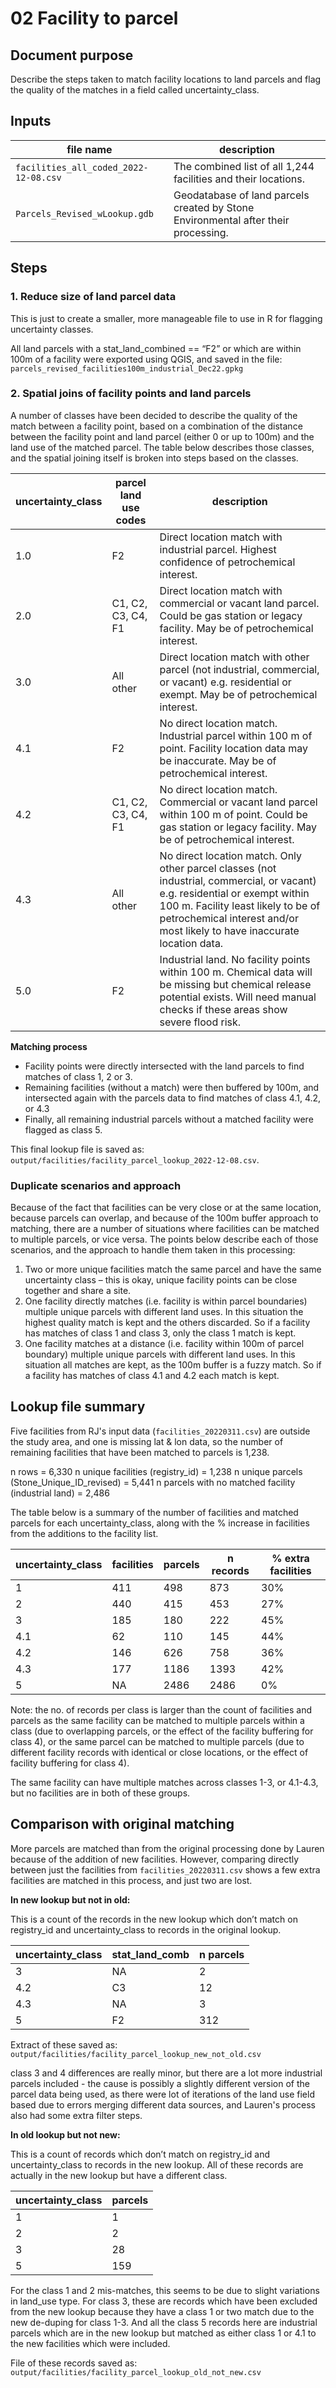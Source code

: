 # 02 Facility to parcel

## Document purpose

Describe the steps taken to match facility locations to land parcels and flag the quality of the matches in a field called uncertainty_class.

## Inputs

| file name | description |
| --- | --- |
| `facilities_all_coded_2022-12-08.csv` | The combined list of all 1,244 facilities and their locations. |
| `Parcels_Revised_wLookup.gdb` | Geodatabase of land parcels created by Stone Environmental after their processing. |

## Steps

### 1. Reduce size of land parcel data

This is just to create a smaller, more manageable file to use in R for flagging uncertainty classes.

All land parcels with a stat_land_combined == “F2” or which are within 100m of a facility were exported using QGIS, and saved in the file: `parcels_revised_facilities100m_industrial_Dec22.gpkg`

### 2. Spatial joins of facility points and land parcels

A number of classes have been decided to describe the quality of the match between a facility point, based on a combination of the distance between the facility point and land parcel (either 0 or up to 100m) and the land use of the matched parcel. The table below describes those classes, and the spatial joining itself is broken into steps based on the classes.

| uncertainty_class | parcel land use codes | description |
| --- | --- | --- |
| 1.0 | F2 | Direct location match with industrial parcel.  Highest confidence of petrochemical interest. |
| 2.0 | C1, C2, C3, C4, F1 | Direct location match with commercial or vacant land parcel. Could be gas station or legacy facility. May be of  petrochemical interest. |
| 3.0 | All other | Direct location match with other parcel (not industrial, commercial, or vacant) e.g. residential or exempt. May be of petrochemical interest. |
| 4.1 | F2 | No direct location match. Industrial parcel within 100 m of point. Facility location data may be inaccurate. May be of petrochemical interest. |
| 4.2 | C1, C2, C3, C4, F1 | No direct location match. Commercial or vacant land parcel within 100 m of point. Could be gas station or legacy facility. May be of petrochemical interest. |
| 4.3 | All other | No direct location match. Only other parcel classes (not industrial, commercial, or vacant) e.g. residential or exempt within 100 m. Facility least likely to be of petrochemical interest and/or most likely to have inaccurate location data. |
| 5.0 | F2 | Industrial land. No facility points within 100 m. Chemical data will be missing but chemical release potential exists. Will need manual checks if these areas show severe flood risk. |

**Matching process**

- Facility points were directly intersected with the land parcels to find matches of class 1, 2 or 3.
- Remaining facilities (without a match) were then buffered by 100m, and intersected again with the parcels data to find matches of class 4.1, 4.2, or 4.3
- Finally, all remaining industrial parcels without a matched facility were flagged as class 5.

This final lookup file is saved as: `output/facilities/facility_parcel_lookup_2022-12-08.csv`.

### Duplicate scenarios and approach
Because of the fact that facilities can be very close or at the same location, because parcels can overlap, and because of the 100m buffer approach to matching, there are a number of situations where facilities can be matched to multiple parcels, or vice versa. The points below describe each of those scenarios, and the approach to handle them taken in this processing:

1. Two or more unique facilities match the same parcel and have the same uncertainty class – this is okay, unique facility points can be close together and share a site.
2. One facility directly matches (i.e. facility is within parcel boundaries) multiple unique parcels with different land uses. In this situation the highest quality match is kept and the others discarded. So if a facility has matches of class 1 and class 3, only the class 1 match is kept.
3. One facility matches at a distance (i.e. facility within 100m of parcel boundary) multiple unique parcels with different land uses. In this situation all matches are kept, as the 100m buffer is a fuzzy match. So if a facility has matches of class 4.1 and 4.2 each match is kept.

## Lookup file summary

Five facilities from RJ's input data (`facilities_20220311.csv`) are outside the study area, and one is missing lat & lon data, so the number of remaining facilities that have been matched to parcels is 1,238.

n rows = 6,330
n unique facilities (registry_id) = 1,238
n unique parcels (Stone_Unique_ID_revised) = 5,441
n parcels with no matched facility (industrial land) = 2,486

The table below is a summary of the number of facilities and matched parcels for each uncertainty_class, along with the % increase in facilities from the additions to the facility list.

| uncertainty_class | facilities | parcels | n records | % extra facilities |
| --- | --- | --- | --- | --- |
| 1 | 411 | 498 | 873 | 30% |
| 2 | 440 | 415 | 453 | 27% |
| 3 | 185 | 180 | 222 | 45% |
| 4.1 | 62 | 110 | 145 | 44% |
| 4.2 | 146 | 626 | 758 | 36% |
| 4.3 | 177 | 1186 | 1393 | 42% |
| 5 | NA | 2486 | 2486 | 0% |

Note: the no. of records per class is larger than the count of facilities and parcels as the same facility can be matched to multiple parcels within a class (due to overlapping parcels, or the effect of the facility buffering for class 4), or the same parcel can be matched to multiple parcels (due to different facility records with identical or close locations, or the effect of facility buffering for class 4).

The same facility can have multiple matches across classes 1-3, or 4.1-4.3, but no facilities are in both of these groups.

## Comparison with original matching

More parcels are matched than from the original processing done by Lauren because of the addition of new facilities. However, comparing directly between just the facilities from `facilities_20220311.csv` shows a few extra facilities are matched in this process, and just two are lost.

**********************************************************In new lookup but not in old:**********************************************************

This is a count of the records in the new lookup which don’t match on registry_id and uncertainty_class to records in the original lookup.

| uncertainty_class | stat_land_comb | n parcels |
| --- | --- | --- |
| 3 | NA | 2 |
| 4.2 | C3 | 12 |
| 4.3 | NA | 3 |
| 5 | F2 | 312 |

Extract of these saved as: `output/facilities/facility_parcel_lookup_new_not_old.csv`

class 3 and 4 differences are really minor, but there are a lot more industrial parcels included - the cause is possibly a slightly different version of the parcel data being used, as there were lot of iterations of the land use field based due to errors merging different data sources, and Lauren's process also had some extra filter steps.

****************************************************In old lookup but not new:****************************************************

This is a count of records which don’t match on registry_id and uncertainty_class to records in the new lookup. All of these records are actually in the new lookup but have a different class.

| uncertainty_class | parcels |
| --- | --- |
| 1 | 1 |
| 2 | 2 |
| 3 | 28 |
| 5 | 159 |

For the class 1 and 2 mis-matches, this seems to be due to slight variations in land_use type. For class 3, these are records which have been excluded from the new lookup because they have a class 1 or two match due to the new de-duping for class 1-3. And all the class 5 records here are industrial parcels which are in the new lookup but matched as either class 1 or 4.1 to the new facilities which were included.

File of these records saved as: `output/facilities/facility_parcel_lookup_old_not_new.csv`